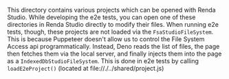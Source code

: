 This directory contains various projects which can be opened with Renda Studio.
While developing the e2e tests, you can open one of these directories in Renda Studio directly to modify their files.
When running e2e tests, though, these projects are not loaded via the `FsaStudioFileSystem`.
This is because Puppeteer doesn't allow us to control the File System Access api programmatically.
Instead, Deno reads the list of files, the page then fetches them via the local server,
and finally injects them into the page as a `IndexedDbStudioFileSystem`.
This is done in e2e tests by calling `loadE2eProject()` (located at file://./../shared/project.js)
